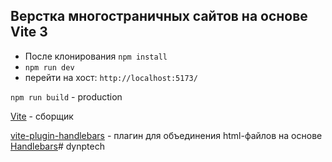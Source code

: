 ## Верстка многостраничных сайтов на основе Vite 3

* После клонирования ``npm install``
* ``npm run dev`` 
* перейти на хост: ``http://localhost:5173/``

``npm run build`` - production

[Vite](https://vitejs.dev/) - сборщик

[vite-plugin-handlebars](https://github.com/alexlafroscia/vite-plugin-handlebars) - плагин для объединения html-файлов на основе [Handlebars](https://handlebarsjs.com/)# dynptech
